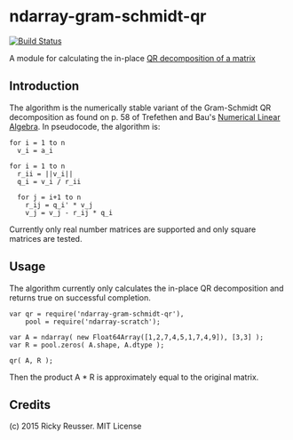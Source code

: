 # ndarray-gram-schmidt-qr

[![Build Status](https://travis-ci.org/rreusser/ndarray-gram-schmidt.svg?branch=master)](https://travis-ci.org/rreusser/ndarray-gram-schmidt-qr)

A module for calculating the in-place [QR decomposition of a matrix](http://en.wikipedia.org/wiki/QR_decomposition)

## Introduction

The algorithm is the numerically stable variant of the Gram-Schmidt QR decomposition as found on p. 58 of Trefethen and Bau's [Numerical Linear Algebra](http://www.amazon.com/Numerical-Linear-Algebra-Lloyd-Trefethen/dp/0898713617). In pseudocode, the algorithm is:

```
for i = 1 to n
  v_i = a_i

for i = 1 to n
  r_ii = ||v_i||
  q_i = v_i / r_ii

  for j = i+1 to n
    r_ij = q_i' * v_j
    v_j = v_j - r_ij * q_i
```

Currently only real number matrices are supported and only square matrices are tested.

## Usage

The algorithm currently only calculates the in-place QR decomposition and returns true on successful completion.

```
var qr = require('ndarray-gram-schmidt-qr'),
    pool = require('ndarray-scratch');

var A = ndarray( new Float64Array([1,2,7,4,5,1,7,4,9]), [3,3] );
var R = pool.zeros( A.shape, A.dtype );

qr( A, R );
```

Then the product A * R is approximately equal to the original matrix.

## Credits
(c) 2015 Ricky Reusser. MIT License
